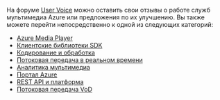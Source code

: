 На форуме [User Voice](http://go.microsoft.com/fwlink/?linkid=698785&clcid=0x409) можно оставить свои отзывы о работе служб мультимедиа Azure или предложения по их улучшению. Вы также можете перейти непосредственно к одной из следующих категорий:

- [Azure Media Player](https://feedback.azure.com/forums/169396-media-services/category/109320-azure-media-player/)
- [Клиентские библиотеки SDK](https://feedback.azure.com/forums/169396-media-services/category/144435-client-sdks/)
- [Кодирование и обработка](https://feedback.azure.com/forums/169396-media-services/category/144411-encoding-and-processing/)
- [Потоковая передача в реальном времени](https://feedback.azure.com/forums/169396-media-services/category/144414-live-streaming/)
- [Аналитика мультимедиа](https://feedback.azure.com/forums/169396-media-services/category/146181-media-analytics)
- [Портал Azure](https://feedback.azure.com/forums/169396-media-services/category/144432-portal/)
- [REST API и платформа](https://feedback.azure.com/forums/169396-media-services/category/144423-rest-api-and-platform/)
- [Потоковая передача VoD](https://feedback.azure.com/forums/169396-media-services/category/144429-vod-streaming/)

<!---HONumber=AcomDC_0413_2016-->